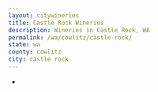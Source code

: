 ```yaml
---
layout: citywineries
title: Castle Rock Wineries
description: Wineries in Castle Rock, WA
permalink: /wa/cowlitz/castle-rock/
state: wa
county: cowlitz
city: castle rock
---
```

-
